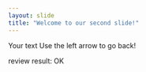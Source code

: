 ```yaml
---
layout: slide
title: "Welcome to our second slide!"
---
```

Your text
Use the left arrow to go back!

review result: OK
